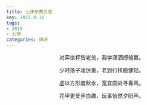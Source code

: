```yaml
---
title: 七律参赛又感
key: 2015.9.16
tags: 
- 2015
- 七律
categories: 律诗
---
```


<p align="center">对弈坐枰皆老翁，我学潇洒搏输赢。
</p>
<p align="center">少时落子凌厉重，老到行棋稳健轻。
</p>
<p align="center">虚以方形度秋水，宽宜圆处寻春风。
</p>
<p align="center">花甲更爱黑白趣，玩事怡然夕阳声。
</p>
